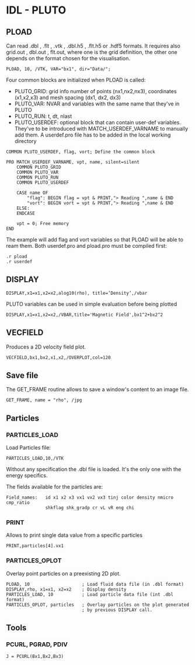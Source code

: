 # IDL - PLUTO

## PLOAD

Can read .dbl , .flt , .vtk , .dbl.h5 , .flt.h5 or .hdf5 formats. It requires also grid.out , dbl.out , flt.out, where one is the grid definition, the other one depends on the format chosen for the visualisation. 

```
PLOAD, 10, /VTK, VAR="bx1", dir="Data/";
```

Four common blocks are initialized when PLOAD is called:

- PLUTO_GRID: grid info number of points (nx1,nx2,nx3), coordinates (x1,x2,x3) and mesh spacing (dx1, dx2, dx3)
- PLUTO_VAR: NVAR and variables with the same name that they've in PLUTO
- PLUTO_RUN: t, dt, nlast
- PLUTO_USERDEF: optional block that can contain user-def variables. They've to be introduced with MATCH_USERDEF_VARNAME to manually add them. A userdef.pro file has to be added in the local working directory 

```
COMMON PLUTO_USERDEF, flag, vort; Define the common block

PRO MATCH_USERDEF_VARNAME, vpt, name, silent=silent
	COMMON PLUTO_GRID
	COMMON PLUTO_VAR
	COMMON PLUTO_RUN
	COMMON PLUTO_USERDEF

	CASE name OF
		"flag": BEGIN flag = vpt & PRINT,"> Reading ",name & END
		"vort": BEGIN vort = vpt & PRINT,"> Reading ",name & END
	ELSE:
	ENDCASE

	vpt = 0; Free memory
END
```

The example will add flag and vort variables so that PLOAD will be able to ream them. Both userdef.pro and pload.pro must be compiled first:

```
.r pload
.r userdef
```

## DISPLAY

```
DISPLAY,x1=x1,x2=x2,alog10(rho), title=’Density’,/vbar
```

PLUTO variables can be used in simple evaluation before being plotted

```
DISPLAY,x1=x1,x2=x2,/VBAR,title='Magnetic Field',bx1^2+bx2^2
```

## VECFIELD

Produces a 2D velocity field plot.

```
VECFIELD,bx1,bx2,x1,x2,/OVERPLOT,col=120
```

## Save file 

The GET_FRAME routine allows to save a window's content to an image file.

```
GET_FRAME, name = "rho", /jpg
```

## Particles

### PARTICLES_LOAD

Load Particles file:

```
PARTICLES_LOAD,10,/VTK
```

Without any specification the .dbl file is loaded. It's the only one with the energy specifics.

The fields available for the particles are:

```
Field_names:   id x1 x2 x3 vx1 vx2 vx3 tinj color density nmicro cmp_ratio
               shkflag shk_gradp cr vL vR eng chi
```

### PRINT

Allows to print single data value from a specific particles

```
PRINT,particles[4].vx1
```

### PARTICLES_OPLOT

Overlay point particles on a preexisting 2D plot.

```
PLOAD, 10                    ; Load fluid data file (in .dbl format)
DISPLAY,rho, x1=x1, x2=x2    ; Display density
PARTICLES_LOAD, 10           ; Load particle data file (int .dbl format)
PARTICLES_OPLOT, particles   ; Overlay particles on the plot generated
                             ; by previous DISPLAY call.
```

## Tools

### PCURL, PGRAD, PDIV

```
J = PCURL(Bx1,Bx2,Bx3)
```

